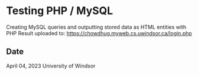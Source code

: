 # Testing PHP / MySQL
Creating MySQL queries and outputting stored data as HTML entities with PHP
Result uploaded to: https://chowdhug.myweb.cs.uwindsor.ca/login.php

## Date
April 04, 2023
University of Windsor
